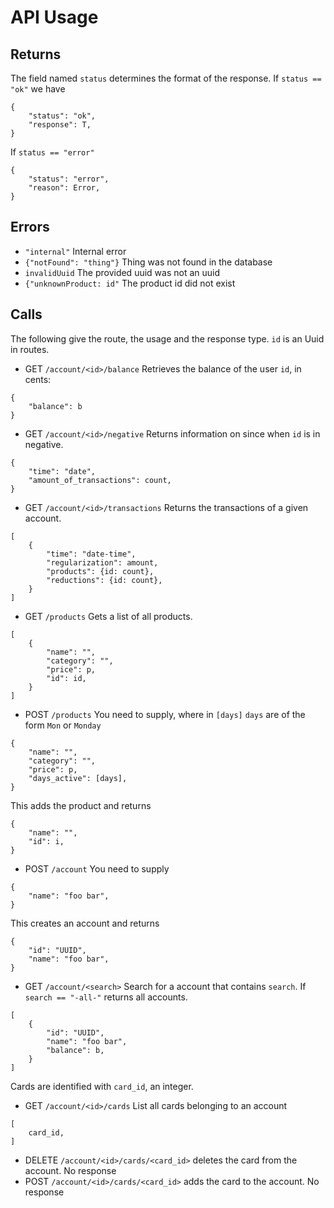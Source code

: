 # API Usage

## Returns

The field named `status` determines the format of the response. If `status == "ok"` we have

```
{
    "status": "ok",
    "response": T,
}
```

If `status == "error"`
```
{
    "status": "error",
    "reason": Error,
}
```

## Errors

 - `"internal"` Internal error
 - `{"notFound": "thing"}` Thing was not found in the database
 - `invalidUuid` The provided uuid was not an uuid
 - `{"unknownProduct: id"` The product id did not exist

## Calls

The following give the route, the usage and the response type.
`id` is an Uuid in routes.

 - GET `/account/<id>/balance` Retrieves the balance of the user `id`, in cents:
```
{
    "balance": b
}
```
 - GET `/account/<id>/negative` Returns information on since when `id` is in negative.
```
{
    "time": "date",
    "amount_of_transactions": count,
}
```
 - GET `/account/<id>/transactions` Returns the transactions of a given account.
```
[
    {
        "time": "date-time",
        "regularization": amount,
        "products": {id: count},
        "reductions": {id: count},
    }
]
```
 - GET `/products` Gets a list of all products.
```
[
    {
        "name": "",
        "category": "",
        "price": p,
        "id": id,
    }
]
```
 - POST `/products` You need to supply, where in `[days]` `days` are of the form `Mon` or `Monday`
```
{
    "name": "",
    "category": "",
    "price": p,
    "days_active": [days],
}
```
This adds the product and returns 
```
{
    "name": "",
    "id": i,
}
```
 - POST `/account` You need to supply
```
{
    "name": "foo bar",
}
```
This creates an account and returns
```
{
    "id": "UUID",
    "name": "foo bar",
}
```

 - GET `/account/<search>` Search for a account that contains `search`. If `search == "-all-"` returns all accounts.
```
[
    {
        "id": "UUID",
        "name": "foo bar",
        "balance": b,
    }
]
```

Cards are identified with `card_id`, an integer.

 - GET `/account/<id>/cards` List all cards belonging to an account
```
[
    card_id,
]
```
 - DELETE `/account/<id>/cards/<card_id>` deletes the card from the account. No response
 - POST `/account/<id>/cards/<card_id>` adds the card to the account. No response
